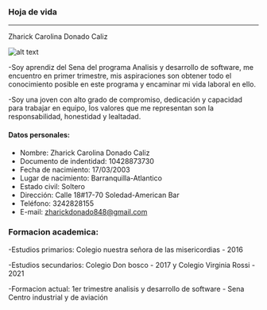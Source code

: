 ### Hoja de vida 
--------------------------------
Zharick Carolina Donado Caliz

![alt text](https://i.ebayimg.com/thumbs/images/g/c04AAOSwLz9g1wIR/s-l300.jpg)

-Soy aprendiz del Sena del programa Analisis y desarrollo de software, me encuentro en primer trimestre, mis aspiraciones son 
obtener todo el conocimiento posible en este programa y encaminar mi vida laboral en ello.

-Soy una joven con alto grado de compromiso, dedicación y capacidad para trabajar en equipo, los valores que me representan
son la responsabilidad, honestidad y lealtadad.

#### Datos personales:
- Nombre: Zharick Carolina Donado Caliz
- Documento de indentidad: 10428873730
- Fecha de nacimiento: 17/03/2003
- Lugar de nacimiento: Barranquilla-Atlantico
- Estado civil: Soltero
- Dirección: Calle 18#17-70 Soledad-American Bar
- Teléfono: 3242828155
- E-mail: zharickdonado848@gmail.com

### Formacion academica:
-Estudios primarios: Colegio nuestra señora de las misericordias - 2016

-Estudios secundarios: Colegio Don bosco - 2017 y Colegio Virginia Rossi - 2021

-Formacion actual: 1er trimestre analisis y desarrollo de software - Sena Centro industrial y de aviación










